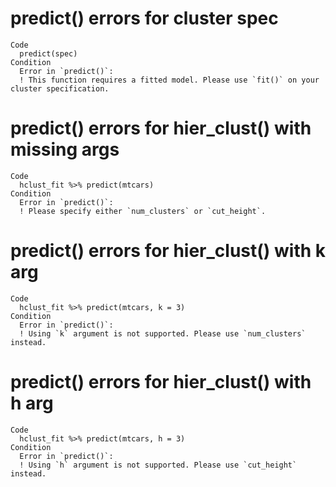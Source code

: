 # predict() errors for cluster spec

    Code
      predict(spec)
    Condition
      Error in `predict()`:
      ! This function requires a fitted model. Please use `fit()` on your cluster specification.

# predict() errors for hier_clust() with missing args

    Code
      hclust_fit %>% predict(mtcars)
    Condition
      Error in `predict()`:
      ! Please specify either `num_clusters` or `cut_height`.

# predict() errors for hier_clust() with k arg

    Code
      hclust_fit %>% predict(mtcars, k = 3)
    Condition
      Error in `predict()`:
      ! Using `k` argument is not supported. Please use `num_clusters` instead.

# predict() errors for hier_clust() with h arg

    Code
      hclust_fit %>% predict(mtcars, h = 3)
    Condition
      Error in `predict()`:
      ! Using `h` argument is not supported. Please use `cut_height` instead.

